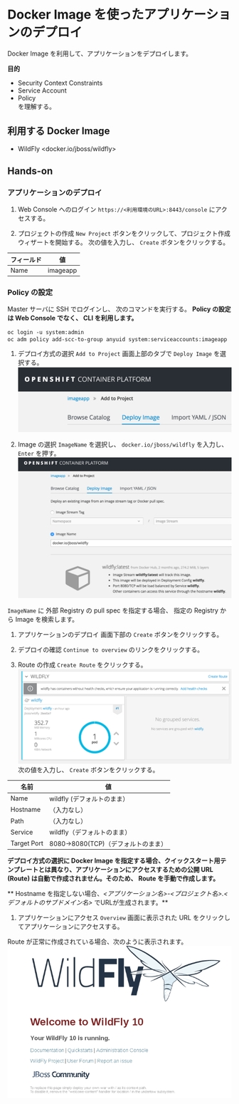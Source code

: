 # Docker Image を使ったアプリケーションのデプロイ
Docker Image を利用して、アプリケーションをデプロイします。

**目的**  
- Security Context Constraints
- Service Account
- Policy  
を理解する。

## 利用する Docker Image
* WildFly <docker.io/jboss/wildfly>

## Hands-on
### アプリケーションのデプロイ

1. Web Console へのログイン
 `https://<利用環境のURL>:8443/console` にアクセスする。

1. プロジェクトの作成
`New Project` ボタンをクリックして、プロジェクト作成ウィザートを開始する。
次の値を入力し、 `Create` ボタンをクリックする。

|フィールド|値|
|---|---|
|Name|imageapp|

### Policy の設定
Master サーバに SSH でログインし、 次のコマンドを実行する。
**Policy の設定は Web Console でなく、 CLI を利用します。**
```
oc login -u system:admin
oc adm policy add-scc-to-group anyuid system:serviceaccounts:imageapp
```

1. デプロイ方式の選択
`Add to Project` 画面上部のタブで `Deploy Image` を選択する。
![./deployImageTab.png](./deployImageTab.png)

1. Image の選択
`ImageName` を選択し、 `docker.io/jboss/wildfly` を入力し、 `Enter` を押す。
![wildfly image](./wildflyimage.png)

`ImageName` に 外部 Registry の pull spec を指定する場合、 指定の Registry から Image を検索します。

1. アプリケーションのデプロイ
画面下部の `Create` ボタンをクリックする。

1. デプロイの確認
`Continue to overview` のリンクをクリックする。

1. Route の作成
`Create Route` をクリックする。
![wildfly pod](./wildflypod.png)
次の値を入力し、 `Create` ボタンをクリックする。

|名前|値|
|---|---|
|Name|wildfly (デフォルトのまま）|
|Hostname|（入力なし）|
|Path|（入力なし）|
|Service|wildfly（デフォルトのまま）|
|Target Port|8080->8080(TCP)（デフォルトのまま）|

**デプロイ方式の選択に Docker Image を指定する場合、クイックスタート用テンプレートとは異なり、アプリケーションにアクセスするための公開 URL (Route) は自動で作成されません。そのため、 Route を手動で作成します。**

** Hostname を指定しない場合、_<アプリケーション名>-<プロジェクト名>.<デフォルトのサブドメイン名>_  でURLが生成されます。**

1. アプリケーションにアクセス
`Overview` 画面に表示された URL をクリックしてアプリケーションにアクセスする。

Route が正常に作成されている場合、次のように表示されます。
![wildfly page](./wildflypage.png)
